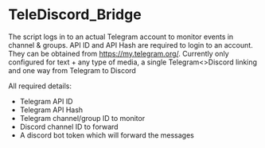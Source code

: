 # TeleDiscord_Bridge
The script logs in to an actual Telegram account to monitor events in channel & groups. API ID and API Hash are required to login to an account. They can be obtained from https://my.telegram.org/. Currently only configured for text + any type of media, a single Telegram<>Discord linking and one way from Telegram to Discord

All required details:
   - Telegram API ID
   - Telegram API Hash
   - Telegram channel/group ID to monitor
   - Discord channel ID to forward
   - A discord bot token which will forward the messages

